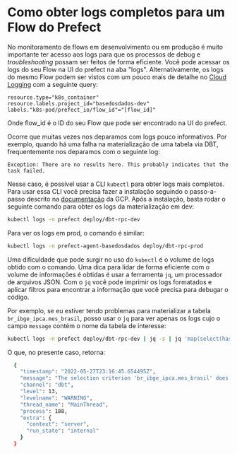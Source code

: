 # Como obter logs completos para um Flow do Prefect

No monitoramento de flows em desenvolvimento ou em produção é muito importante ter acesso aos logs para que os processos de debug e *troubleshooting* possam ser feitos de forma eficiente. Você pode acessar os logs do seu Flow na UI do prefect na aba "logs". Alternativamente, os logs do mesmo Flow podem ser vistos com um pouco mais de detalhe no [Cloud Logging](https://console.cloud.google.com/logs/query) com a seguinte query:

```
resource.type="k8s_container"
resource.labels.project_id="basedosdados-dev"
labels."k8s-pod/prefect_io/flow_id"="[flow_id]"
```

Onde flow_id é o ID do seu Flow que pode ser encontrado na UI do prefect.

Ocorre que muitas vezes nos deparamos com logs pouco informativos. Por exemplo, quando há uma falha na materialização de uma tabela via DBT, frequentemente nos deparamos com o seguinte log:

```
Exception: There are no results here. This probably indicates that the task failed.
```

Nesse caso, é possível usar a CLI `kubectl` para obter logs mais completos. Para usar essa CLI você precisa fazer a instalação seguindo o passo-a-passo descrito na [documentação](https://cloud.google.com/kubernetes-engine/docs/how-to/cluster-access-for-kubectl) da GCP. Após a instalação, basta rodar o seguinte comando para obter os logs da materialização em dev:

```bash
kubectl logs -n prefect deploy/dbt-rpc-dev
```

Para ver os logs em prod, o comando é similar:

```bash
kubectl logs -n prefect-agent-basedosdados deploy/dbt-rpc-prod
```

Uma dificuldade que pode surgir no uso do `kubectl` é o volume de logs obtido com o comando. Uma dica para lidar de forma eficiente com o volume de informações é obtidas é usar a ferramenta `jq`, um processador de arquivos JSON. Com o `jq` você pode imprimir os logs formatados e aplicar filtros para encontrar a informação que você precisa para debugar o código.

Por exemplo, se eu estiver tendo problemas para materializar a tabela `br_ibge_ipca.mes_brasil`, posso usar o `jq` para ver apenas os logs cujo o campo `message` contém o nome da tabela de interesse:

```bash
kubectl logs -n prefect deploy/dbt-rpc-dev | jq -s | jq 'map(select(has("message")))' | jq 'map(select(.message | test("br_ibge_ipca.mes_brasil")?))'
```

O que, no presente caso, retorna:

```bash
  {
    "timestamp": "2022-05-27T23:16:45.654495Z",
    "message": "The selection criterion 'br_ibge_ipca.mes_brasil' does not match any nodes",
    "channel": "dbt",
    "level": 13,
    "levelname": "WARNING",
    "thread_name": "MainThread",
    "process": 188,
    "extra": {
      "context": "server",
      "run_state": "internal"
    }
  }
```

